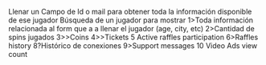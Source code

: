 Llenar un Campo de Id o mail para obtener toda la información disponible de ese jugador
Búsqueda de un jugador para mostrar
1>Toda información relacionada al form que a a llenar el jugador (age, city, etc)
2>Cantidad de spins jugados
3>>Coins
4>>Tickets
5 Active raffles participation
6>Raffles history
8?Histórico de conexiones
9>Support messages
10 Video Ads view count